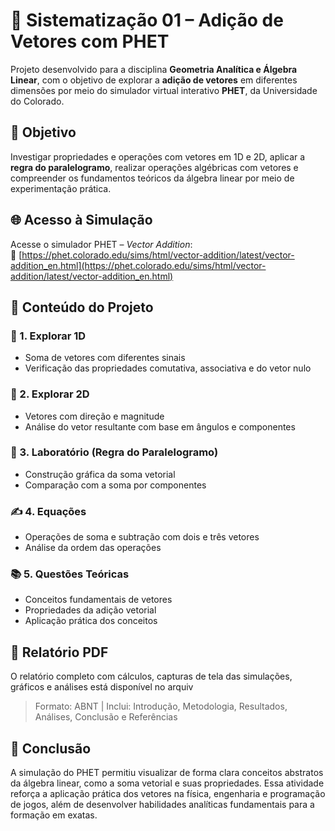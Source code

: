 # 🔬 Sistematização 01 – Adição de Vetores com PHET

Projeto desenvolvido para a disciplina **Geometria Analítica e Álgebra Linear**, com o objetivo de explorar a **adição de vetores** em diferentes dimensões por meio do simulador virtual interativo **PHET**, da Universidade do Colorado.

## 🎯 Objetivo

Investigar propriedades e operações com vetores em 1D e 2D, aplicar a **regra do paralelogramo**, realizar operações algébricas com vetores e compreender os fundamentos teóricos da álgebra linear por meio de experimentação prática.

## 🌐 Acesso à Simulação

Acesse o simulador PHET – *Vector Addition*:  
🔗 [https://phet.colorado.edu/sims/html/vector-addition/latest/vector-addition_en.html](https://phet.colorado.edu/sims/html/vector-addition/latest/vector-addition_en.html)

## 📘 Conteúdo do Projeto

### 🧮 1. Explorar 1D
- Soma de vetores com diferentes sinais
- Verificação das propriedades comutativa, associativa e do vetor nulo

### 🔁 2. Explorar 2D
- Vetores com direção e magnitude
- Análise do vetor resultante com base em ângulos e componentes

### 📐 3. Laboratório (Regra do Paralelogramo)
- Construção gráfica da soma vetorial
- Comparação com a soma por componentes

### ✍️ 4. Equações
- Operações de soma e subtração com dois e três vetores
- Análise da ordem das operações

### 📚 5. Questões Teóricas
- Conceitos fundamentais de vetores
- Propriedades da adição vetorial
- Aplicação prática dos conceitos

## 📄 Relatório PDF

O relatório completo com cálculos, capturas de tela das simulações, gráficos e análises está disponível no arquiv

> Formato: ABNT | Inclui: Introdução, Metodologia, Resultados, Análises, Conclusão e Referências


## 📌 Conclusão

A simulação do PHET permitiu visualizar de forma clara conceitos abstratos da álgebra linear, como a soma vetorial e suas propriedades. Essa atividade reforça a aplicação prática dos vetores na física, engenharia e programação de jogos, além de desenvolver habilidades analíticas fundamentais para a formação em exatas.

